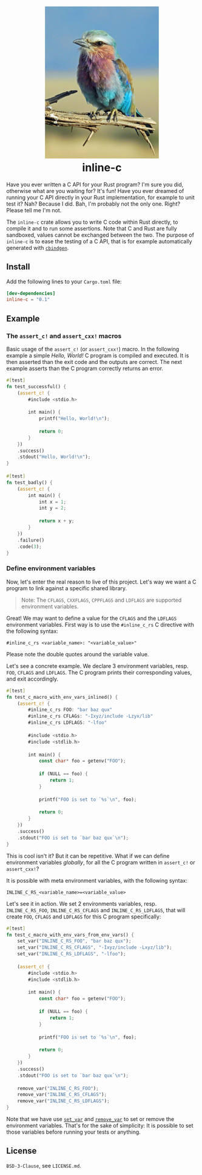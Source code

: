 <h1 align="center">
  <img src="./doc/lilac.jpg" alt="Lilac-breated Roller, by David Clode" width="300px" /><br />
  inline-c
</h1>

Have you ever written a C API for your Rust program? I'm sure you did,
otherwise what are you waiting for? It's fun! Have you ever dreamed
of running your C API directly in your Rust implementation, for
example to unit test it? Nah? Because I did. Bah, I'm probably not the
only one. Right? Please tell me I'm not.

The `inline-c` crate allows you to write C code within Rust directly,
to compile it and to run some assertions. Note that C and Rust are
fully sandboxed, values cannot be exchanged between the two. The
purpose of `inline-c` is to ease the testing of a C API, that is for
example automatically generated with [`cbindgen`].

## Install

Add the following lines to your `Cargo.toml` file:

```toml
[dev-dependencies]
inline-c = "0.1"
```

## Example

### The `assert_c!` and `assert_cxx!` macros

Basic usage of the `assert_c!` (or `assert_cxx!`) macro. In the
following example a simple _Hello, World!_ C program is compiled and
executed. It is then asserted than the exit code and the outputs are
correct. The next example asserts than the C program correctly returns
an error.

```rust
#[test]
fn test_successful() {
    (assert_c! {
        #include <stdio.h>

        int main() {
            printf("Hello, World!\n");

            return 0;
        }
    })
    .success()
    .stdout("Hello, World!\n");
}

#[test]
fn test_badly() {
    (assert_c! {
        int main() {
            int x = 1;
            int y = 2;

            return x + y;
        }
    })
    .failure()
    .code(3);
}
```

### Define environment variables

Now, let's enter the real reason to live of this project. Let's way we
want a C program to link against a specific shared library.

> Note: The `CFLAGS`, `CXXFLAGS`, `CPPFLAGS` and `LDFLAGS` are
> supported environment variables.

Great! We may want to define a value for the `CFLAGS` and the
`LDFLAGS` environment variables. First way is to use the
`#inline_c_rs` C directive with the following syntax:

```
#inline_c_rs <variable_name>: "<variable_value>"
```

Please note the double quotes around the variable value.

Let's see a concrete example. We declare 3 environment variables,
resp. `FOO`, `CFLAGS` and `LDFLAGS`. The C program prints their
corresponding values, and exit accordingly.

```rust
#[test]
fn test_c_macro_with_env_vars_inlined() {
    (assert_c! {
        #inline_c_rs FOO: "bar baz qux"
        #inline_c_rs CFLAGs: "-Ixyz/include -Lzyx/lib"
        #inline_c_rs LDFLAGS: "-lfoo"

        #include <stdio.h>
        #include <stdlib.h>

        int main() {
            const char* foo = getenv("FOO");

            if (NULL == foo) {
                return 1;
            }

            printf("FOO is set to `%s`\n", foo);

            return 0;
        }
    })
    .success()
    .stdout("FOO is set to `bar baz qux`\n");
}
```

This is cool isn't it? But it can be repetitive. What if we can define
environment variables _globally_, for all the C program written in
`assert_c!` or `assert_cxx!`?

It is possible with meta environment variables, with the following syntax:

```
INLINE_C_RS_<variable_name>=<variable_value>
```

Let's see it in action. We set 2 environments variables,
resp. `INLINE_C_RS_FOO`, `INLINE_C_RS_CFLAGS` and
`INLINE_C_RS_LDFLAGS`, that will create `FOO`, `CFLAGS` and `LDFLAGS`
for this C program specifically:

```rust
#[test]
fn test_c_macro_with_env_vars_from_env_vars() {
    set_var("INLINE_C_RS_FOO", "bar baz qux");
    set_var("INLINE_C_RS_CFLAGS", "-Ixyz/include -Lxyz/lib");
    set_var("INLINE_C_RS_LDFLAGS", "-lfoo");

    (assert_c! {
        #include <stdio.h>
        #include <stdlib.h>

        int main() {
            const char* foo = getenv("FOO");

            if (NULL == foo) {
                return 1;
            }

            printf("FOO is set to `%s`\n", foo);

            return 0;
        }
    })
    .success()
    .stdout("FOO is set to `bar baz qux`\n");

    remove_var("INLINE_C_RS_FOO");
    remove_var("INLINE_C_RS_CFLAGS");
    remove_var("INLINE_C_RS_LDFLAGS");
}
```

Note that we have use
[`set_var`](https://doc.rust-lang.org/std/env/fn.set_var.html) and
[`remove_var`](https://doc.rust-lang.org/std/env/fn.remove_var.html)
to set or remove the environment variables. That's for the sake of
simplicity: It is possible to set those variables before running your
tests or anything.

## License

`BSD-3-Clause`, see `LICENSE.md`.

[`cbindgen`]: https://github.com/eqrion/cbindgen/

